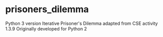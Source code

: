 # prisoners_dilemma

Python 3 version Iterative Prisoner's Dilemma adapted from CSE activity 1.3.9
Originally developed for Python 2


